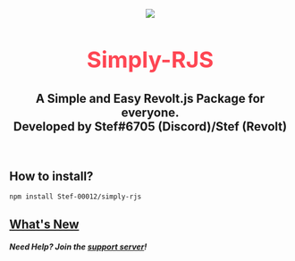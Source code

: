<p align="center"><img align="center" style="margin-bottom:-6px" src="https://media.discordapp.net/attachments/830118338294317057/894233433092530196/AddText_10-03-04.44.02.png"></p>

<h2 style="font-size:2.5rem; color:#FE4653" align="center">Simply-RJS</h2>

<h2 align="center"> A Simple and Easy Revolt.js Package for everyone.<br>Developed by Stef#6705 (Discord)/Stef (Revolt)</h2>

<br />

## How to install? 

```
npm install Stef-00012/simply-rjs
```

## [What's New](/changelog)

##### Need Help? Join the [support server](https://app.revolt.chat/invite/WhEc8dNY)!